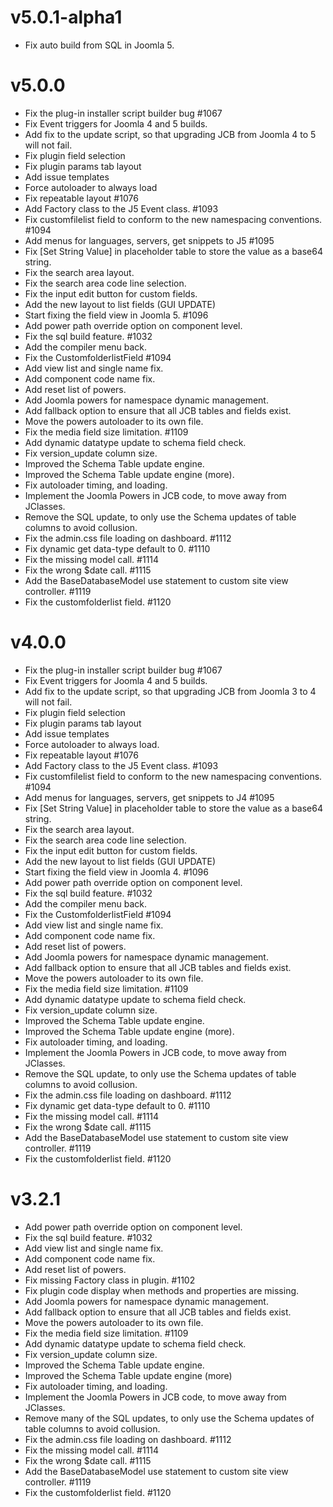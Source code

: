 # v5.0.1-alpha1

- Fix auto build from SQL in Joomla 5.

# v5.0.0

- Fix the plug-in installer script builder bug #1067
- Fix Event triggers for Joomla 4 and 5 builds.
- Add fix to the update script, so that upgrading JCB from Joomla 4 to 5 will not fail.
- Fix plugin field selection
- Fix plugin params tab layout
- Add issue templates
- Force autoloader to always load
- Fix repeatable layout #1076
- Add Factory class to the J5 Event class. #1093
- Fix customfilelist field to conform to the new namespacing conventions. #1094
- Add menus for languages, servers, get snippets to J5 #1095
- Fix [Set String Value] in placeholder table to store the value as a base64 string.
- Fix the search area layout.
- Fix the search area code line selection.
- Fix the input edit button for custom fields.
- Add the new layout to list fields (GUI UPDATE)
- Start fixing the field view in Joomla 5. #1096
- Add power path override option on component level.
- Fix the sql build feature. #1032
- Add the compiler menu back.
- Fix the CustomfolderlistField #1094
- Add view list and single name fix.
- Add component code name fix.
- Add reset list of powers.
- Add Joomla powers for namespace dynamic management.
- Add fallback option to ensure that all JCB tables and fields exist.
- Move the powers autoloader to its own file.
- Fix the media field size limitation. #1109
- Add dynamic datatype update to schema field check.
- Fix version_update column size.
- Improved the Schema Table update engine.
- Improved the Schema Table update engine (more).
- Fix autoloader timing, and loading.
- Implement the Joomla Powers in JCB code, to move away from JClasses.
- Remove the SQL update, to only use the Schema updates of table columns to avoid collusion.
- Fix the admin.css file loading on dashboard. #1112
- Fix dynamic get data-type default to 0. #1110
- Fix the missing model call. #1114
- Fix the wrong $date call. #1115
- Add the BaseDatabaseModel use statement to custom site view controller. #1119
- Fix the customfolderlist field. #1120

# v4.0.0

- Fix the plug-in installer script builder bug #1067
- Fix Event triggers for Joomla 4 and 5 builds.
- Add fix to the update script, so that upgrading JCB from Joomla 3 to 4 will not fail.
- Fix plugin field selection
- Fix plugin params tab layout
- Add issue templates
- Force autoloader to always load. 
- Fix repeatable layout #1076
- Add Factory class to the J5 Event class. #1093
- Fix customfilelist field to conform to the new namespacing conventions. #1094
- Add menus for languages, servers, get snippets to J4 #1095
- Fix [Set String Value] in placeholder table to store the value as a base64 string.
- Fix the search area layout.
- Fix the search area code line selection.
- Fix the input edit button for custom fields.
- Add the new layout to list fields (GUI UPDATE)
- Start fixing the field view in Joomla 4. #1096
- Add power path override option on component level.
- Fix the sql build feature. #1032
- Add the compiler menu back.
- Fix the CustomfolderlistField #1094
- Add view list and single name fix.
- Add component code name fix.
- Add reset list of powers.
- Add Joomla powers for namespace dynamic management.
- Add fallback option to ensure that all JCB tables and fields exist.
- Move the powers autoloader to its own file.
- Fix the media field size limitation. #1109
- Add dynamic datatype update to schema field check.
- Fix version_update column size.
- Improved the Schema Table update engine.
- Improved the Schema Table update engine (more).
- Fix autoloader timing, and loading.
- Implement the Joomla Powers in JCB code, to move away from JClasses.
- Remove the SQL update, to only use the Schema updates of table columns to avoid collusion.
- Fix the admin.css file loading on dashboard. #1112
- Fix dynamic get data-type default to 0. #1110
- Fix the missing model call. #1114
- Fix the wrong $date call. #1115
- Add the BaseDatabaseModel use statement to custom site view controller. #1119
- Fix the customfolderlist field. #1120

# v3.2.1

- Add power path override option on component level.
- Fix the sql build feature. #1032
- Add view list and single name fix.
- Add component code name fix.
- Add reset list of powers.
- Fix missing Factory class in plugin. #1102
- Fix plugin code display when methods and properties are missing.
- Add Joomla powers for namespace dynamic management.
- Add fallback option to ensure that all JCB tables and fields exist.
- Move the powers autoloader to its own file.
- Fix the media field size limitation. #1109
- Add dynamic datatype update to schema field check.
- Fix version_update column size.
- Improved the Schema Table update engine.
- Improved the Schema Table update engine (more)
- Fix autoloader timing, and loading.
- Implement the Joomla Powers in JCB code, to move away from JClasses.
- Remove many of the SQL updates, to only use the Schema updates of table columns to avoid collusion.
- Fix the admin.css file loading on dashboard. #1112
- Fix the missing model call. #1114
- Fix the wrong $date call. #1115
- Add the BaseDatabaseModel use statement to custom site view controller. #1119
- Fix the customfolderlist field. #1120